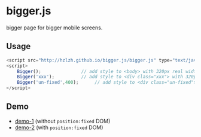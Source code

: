 bigger.js
=========

bigger page for bigger mobile screens.

## Usage

```js
<script src="http://hzlzh.github.io/bigger.js/bigger.js" type="text/javascript"></script>
<script>
    Bigger();               // add style to <body> with 320px real width
    Bigger('xxx');          // add style to <div class="xxx"> with 320px real width
    Bigger('un-fixed',400);      // add style to <div class="un-fixed"> with 400px real width
</script>
```

## Demo

* [demo-1](http://hzlzh.github.io/bigger.js/demo-1.html)  \(without `position:fixed` DOM\)
* [demo-2](http://hzlzh.github.io/bigger.js/demo-2.html)  \(with `position:fixed` DOM\)